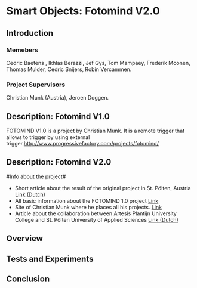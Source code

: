 # Smart Objects: Fotomind V2.0 #
## Introduction ##
### Memebers ###
Cedric Baetens , Ikhlas Berazzi, Jef Gys, Tom Mampaey, Frederik Moonen, Thomas Mulder, Cedric Snijers, Robin Vercammen.
### Project Supervisors ###
Christian Munk (Austria), Jeroen Doggen.

## Description: Fotomind V1.0 ##
 FOTOMIND V1.0 is a project by Christian Munk. It is a remote trigger that allows to trigger by using external trigger.http://www.progressivefactory.com/projects/fotomind/ 

## Description: Fotomind V2.0 ##



#Info about the project#

-  Short article about the result of the original project in St. Pölten, Austria
   [Link (Dutch)](http://eaict.ap.be/animation-summer-arduino-interaktiv/)
- All basic information about the FOTOMIND 1.0 project
   [Link](http://www.animationsummer.at/arduino-interaktiv/)
- Site of Christian Munk where he places all his projects.
   [Link](http://www.progressivefactory.com/)
- Article about the collaboration between Artesis Plantijn University College    and St. Pölten University of Applied Sciences
   [Link (Dutch)](https://www.ap.be/nieuws/experiment-met-computer-van-de-toekomst/2178)

## Overview ##


## Tests and Experiments
## Conclusion ##